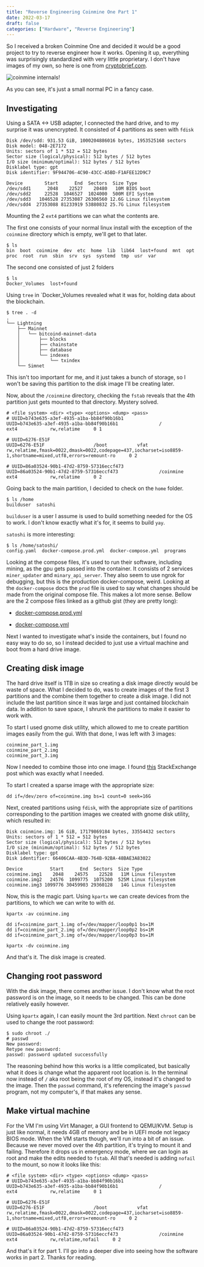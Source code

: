 ```yaml
---
title: "Reverse Engineering Coinmine One Part 1"
date: 2022-03-17
draft: false
categories: ["Hardware", "Reverse Engineering"]
---
```


So I received a broken Coinmine One and decided it would be a good project to try to reverse engineer how it works. Opening it up, everything was surprisingly standardized with very little proprietary. I don't have images of my own, so here is one from [cryptobrief.com](https://cryptobriefing.com/coinmine-one-waste-of-money-or-bitcoin-mining-innovation/). 

![coinmine internals!](/images/reverse-engineering-coinmine/internals.jpg) 

As you can see, it's just a small normal PC in a fancy case.

## Investigating

Using a SATA <-> USB adapter, I connected the hard drive, and to my surprise it was unencrypted. It consisted of 4 partitions as seen with `fdisk`

```none
Disk /dev/sdd: 931.53 GiB, 1000204886016 bytes, 1953525168 sectors
Disk model: 048-2E7172      
Units: sectors of 1 * 512 = 512 bytes
Sector size (logical/physical): 512 bytes / 512 bytes
I/O size (minimum/optimal): 512 bytes / 512 bytes
Disklabel type: gpt
Disk identifier: 9F944706-4C90-43CC-A5BD-F1AFEE12D9C7

Device        Start      End  Sectors  Size Type
/dev/sdd1      2048    22527    20480   10M BIOS boot
/dev/sdd2     22528  1046527  1024000  500M EFI System
/dev/sdd3   1046528 27353087 26306560 12.6G Linux filesystem
/dev/sdd4  27353088 81233919 53880832 25.7G Linux filesystem
```

Mounting the 2 `ext4` partitions we can what the contents are.

The first one consists of your normal linux install with the exception of the `coinmine` directory which is empty, we'll get to that later.

```none
$ ls
bin  boot  coinmine  dev  etc  home  lib  lib64  lost+found  mnt  opt  proc  root  run  sbin  srv  sys  systemd  tmp  usr  var
```

The second one consisted of just 2 folders

```none
$ ls
Docker_Volumes  lost+found
```

Using `tree` in `Docker_Volumes revealed what it was for, holding data about the blockchain.

```none
$ tree . -d
.
└── Lightning
    ├── Mainnet
    │   └── bitcoind-mainnet-data
    │       ├── blocks
    │       ├── chainstate
    │       ├── database
    │       └── indexes
    │           └── txindex
    └── Simnet
```

This isn't too important for me, and it just takes a bunch of storage, so I won't be saving this partition to the disk image I'll be creating later.

Now, about the `/coinmine` directory, checking the `fstab` reveals that the 4th partition just gets mounted to that directory. Mystery solved.

```none
# <file system> <dir> <type> <options> <dump> <pass>
# UUID=b743e635-a3ef-4935-a1ba-bb84f90b16b1
UUID=b743e635-a3ef-4935-a1ba-bb84f90b16b1               /               ext4            rw,relatime     0 1

# UUID=6276-E51F
UUID=6276-E51F                  /boot           vfat            rw,relatime,fmask=0022,dmask=0022,codepage=437,iocharset=iso8859-1,shortname=mixed,utf8,errors=remount-ro     0 2

# UUID=86a03524-90b1-47d2-8759-57316eccf473
UUID=86a03524-90b1-47d2-8759-57316eccf473               /coinmine       ext4            rw,relatime     0 2
```

Going back to the main partition, I decided to check on the `home` folder.

```none
$ ls /home
builduser  satoshi
```

`builduser` is a user I assume is used to build something needed for the OS to work. I don't know exactly what it's for, it seems to build `yay`.

`satoshi` is more interesting:

```none
$ ls /home/satoshi/
config.yaml  docker-compose.prod.yml  docker-compose.yml  programs
```

Looking at the compose files, it's used to run their software, including mining, as the gpu gets passed into the container. It consists of 2 services `miner_updater` and `minary_api_server`.  They also seem to use ngrok for debugging, but this is the production docker-compose, weird. Looking at the `docker-compose` docs the `prod` file is used to say what changes should be made from the original compose file. This makes a lot more sense. Bellow are the 2 compose files linked as a github gist (they are pretty long):

* [docker-compose.prod.yml](https://gist.github.com/PresentMonkey/daf00d93ea02e55614d12a4d212d8d0e)

* [docker-compose.yml](https://gist.github.com/PresentMonkey/f8fe1af368db19d3ce4187f61f2d57d1)

Next I wanted to investigate what's inside the containers, but I found no easy way to do so, so I instead decided to just use a virtual machine and boot from a hard drive image.

## Creating disk image

The hard drive itself is 1TB in size so creating a disk image directly would be waste of space. What I decided to do, was to create images of the first 3 partitions and the combine them together to create a disk image. I did not include the last partition since it was large and just contained blockchain data. In addition to save space, I shrunk the partitions to make it easier to work with.

To start I used gnome disk utility, which allowed to me to create partition images easily from the gui. With that done, I was left with 3 images:

```none
coinmine_part_1.img
coinmine_part_2.img
coinmine_part_3.img
```

Now I needed to combine those into one image. I found [this](https://serverfault.com/questions/281628/combine-partitions-to-one-disk-image) StackExchange post which was exactly what I needed.

To start I created a sparse image with the appropriate size:

```none
dd if=/dev/zero of=coinmine.img bs=1 count=0 seek=16G
```

Next, created partitions using `fdisk`, with the appropriate size of partitions corresponding to the partition images we created with gnome disk utility, which resulted in:

```none
Disk coinmine.img: 16 GiB, 17179869184 bytes, 33554432 sectors
Units: sectors of 1 * 512 = 512 bytes
Sector size (logical/physical): 512 bytes / 512 bytes
I/O size (minimum/optimal): 512 bytes / 512 bytes
Disklabel type: gpt
Disk identifier: 66406CAA-4B3D-764B-92BA-48BAE3A83022

Device          Start      End  Sectors  Size Type
coinmine.img1    2048    24575    22528   11M Linux filesystem
coinmine.img2   24576  1099775  1075200  525M Linux filesystem
coinmine.img3 1099776 30459903 29360128   14G Linux filesystem
```

Now, this is the magic part. Using `kpartx` we can create devices from the partitions, to which we can write to with `dd`.

```none
kpartx -av coinmine.img
```

```none
dd if=coinmine_part_1.img of=/dev/mapper/loop0p1 bs=1M
dd if=coinmine_part_2.img of=/dev/mapper/loop0p2 bs=1M
dd if=coinmine_part_3.img of=/dev/mapper/loop0p3 bs=1M
```

```none
kpartx -dv coinmine.img
```

And that's it. The disk image is created.

## Changing root password

With the disk image, there comes another issue. I don't know what the root password is on the image, so it needs to be changed. This can be done relatively easily however.

Using `kpartx` again, I can easily mount the 3rd partition. Next `chroot` can be used to change the root password:

```none
$ sudo chroot ./
# passwd
New password: 
Retype new password: 
passwd: password updated successfully
```

The reasoning behind how this works is a little complicated, but basically what it does is change what the apparent root location is. In the terminal now instead of `/` aka root being the root of my OS, instead it's changed to the image. Then the `passwd` command, it's referencing the image's `passwd` program, not my computer's, if that makes any sense.

## Make virtual machine

For the VM I'm using Virt Manager, a GUI frontend to QEMU/KVM. Setup is just like normal, it needs 4GB of memory and be in UEFI mode not legacy BIOS mode. When the VM starts though, we'll run into a bit of an issue. Because we never moved over the 4th partition, it's trying to mount it and failing. Therefore it drops us in emergency mode, where we can login as root and make the edits needed to `fstab`. All that's needed is adding `nofail` to the mount, so now it looks like this: 

```none
# <file system> <dir> <type> <options> <dump> <pass>
# UUID=b743e635-a3ef-4935-a1ba-bb84f90b16b1
UUID=b743e635-a3ef-4935-a1ba-bb84f90b16b1               /               ext4            rw,relatime     0 1

# UUID=6276-E51F
UUID=6276-E51F                  /boot           vfat            rw,relatime,fmask=0022,dmask=0022,codepage=437,iocharset=iso8859-1,shortname=mixed,utf8,errors=remount-ro     0 2

# UUID=86a03524-90b1-47d2-8759-57316eccf473
UUID=86a03524-90b1-47d2-8759-57316eccf473               /coinmine       ext4            rw,relatime,nofail     0 2
```

And that's it for part 1. I'll go into a deeper dive into seeing how the software works in part 2. Thanks for reading.
